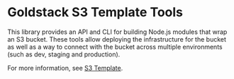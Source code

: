 # Goldstack S3 Template Tools

This library provides an API and CLI for building Node.js modules that wrap an S3 bucket. These tools allow deploying the infrastructure for the bucket as well as a way to connect with the bucket across multiple environments (such as dev, staging and production).

For more information, see [S3 Template](https://docs.goldstack.party/docs/templates/s3).
